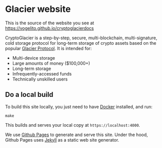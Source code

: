 # Glacier website

This is the source of the website you see at https://vogelito.github.io/cryptoglacierdocs

CryptoGlacier is a step-by-step, secure, multi-blockchain, multi-signature,
cold storage protocol for long-term storage of crypto assets based on the
popular [Glacier Protocol](https://glacierprotocol.org). It is intended for:

* Multi-device storage
* Large amounts of money ($100,000+)
* Long-term storage
* Infrequently-accessed funds
* Technically unskilled users

## Do a local build

To build this site locally, you just need to have [Docker](https://www.docker.com/)
installed, and run:

```
make
```

This builds and serves your local copy at `https://localhost:4000`.

We use [Github Pages](https://pages.github.com/) to generate and serve this
site. Under the hood, Github Pages uses [Jekyll](https://jekyllrb.com) as
a static web site generator.
